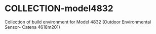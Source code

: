 # COLLECTION-model4832
Collection of build environment for Model 4832 (Outdoor Environmental Sensor- Catena 4618m201) 
